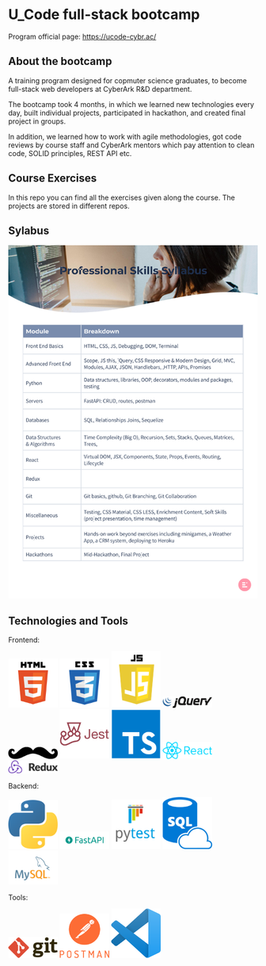 # U_Code full-stack bootcamp

Program official page: https://ucode-cybr.ac/

## About the bootcamp
A training program designed for copmuter science graduates, to become full-stack web developers at CyberArk R&D department. 

The bootcamp took 4 months, in which we learned new technologies every day, built individual projects, participated in hackathon, and created final project in groups. 

In addition, we learned how to work with agile methodologies, got code reviews by course staff and CyberArk mentors which pay attention to clean code, SOLID principles, REST API etc.

## Course Exercises
In this repo you can find all the exercises given along the course. The projects are stored in different repos.


## Sylabus

<p float="left">
    <img src="Public/images/Sylabus.png" width="600" />
</p>

## Technologies and Tools
Frontend:

<img src="Public/images/Technologies/html.png" width="100" />
<img src="Public/images/Technologies/css.png" width="100" />
<img src="Public/images/Technologies/js.png" width="100" />

<img src="Public/images/Technologies/jquery.png" width="100" />
<img src="Public/images/Technologies/handlebars.png" width="100" />

<img src="Public/images/Technologies/jest.png" width="100" />
<img src="Public/images/Technologies/typescript.png" width="100" />

<img src="Public/images/Technologies/react.png" width="100" />
<img src="Public/images/Technologies/redux.png" width="100" />

Backend:

<img src="Public/images/Technologies/python.png" width="100" />
<img src="Public/images/Technologies/fast.png" width="100" />

<img src="Public/images/Technologies/pytest.png" width="100" />

<img src="Public/images/Technologies/sql.png" width="100" />
<img src="Public/images/Technologies/mysql.png" width="100" />

Tools:

<img src="Public/images/Technologies/git.png" width="100" />

<img src="Public/images/Technologies/postman.png" width="100" />

<img src="Public/images/Technologies/vsc.png" width="100" />